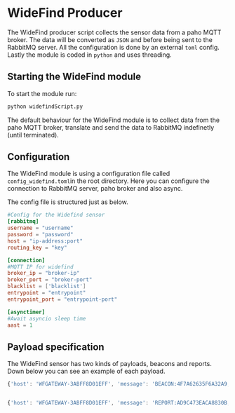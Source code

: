 # WideFind Producer
<!--
Text here
-->
The WideFind producer script collects the sensor data from a paho MQTT broker. The data will be converted as `JSON` and before being sent to the RabbitMQ server. All the configuration is done by an external `toml` config. Lastly the module is coded in `python` and uses threading.

## Starting the WideFind module

To start the module run:

```bash
python widefindScript.py
```
The default behaviour for the WideFind module is to collect data from the paho MQTT broker, translate and send the data to RabbitMQ indefinetly (until terminated).


## Configuration
The WideFind module is using a configuration file called `config_widefind.toml`in the root directory. Here you can configure the connection to RabbitMQ server, paho broker and also async.

The config file is structured just as below.


```toml
#Config for the Widefind sensor
[rabbitmq]
username = "username"
password = "password"
host = "ip-address:port"
routing_key = "key"

[connection]
#MQTT IP for widefind
broker_ip = "broker-ip"
broker_port = "broker-port"
blacklist = ['blacklist']
entrypoint = "entrypoint"
entrypoint_port = "entrypoint-port"

[asynctimer]
#Await asyncio sleep time
aast = 1
```

## Payload specification
The WideFind sensor has two kinds of payloads, beacons and reports. Down below you can see an example of each payload.

```javascript
{'host': 'WFGATEWAY-3ABFF8D01EFF', 'message': 'BEACON:4F7A62635F6A32A9,0.2.7,600,-1600,2700,4.00,-82.5,1017847,MAN,SAT*96AD', 'source': '03FF5C0A2BFA3A9B', 'time': '2020-03-05T09:16:00.928516652Z', 'type': 'widefind_message'}


{'host': 'WFGATEWAY-3ABFF8D01EFF', 'message': 'REPORT:AD9C473EACA8830B,0.2.7,4206,-1135,15,0,0,0,3.83,-83.57,811922*519A', 'source': '03FF5C0A2BFA3A9B', 'time': '2020-03-05T09:16:01.408602778Z', 'type': 'widefind_message'}
```